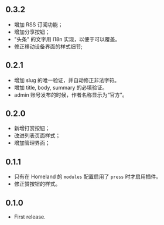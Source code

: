 0.3.2
-----

- 增加 RSS 订阅功能；
- 增加分享按钮；
- "头条" 的文字用 I18n 实现，以便于可以覆盖。
- 修正移动设备界面的样式细节;

0.2.1
-----

- 增加 slug 的唯一验证，并自动修正非法字符。
- 增加 title, body, summary 的必填验证。
- admin 账号发布的时候，作者名称显示为“官方”。


0.2.0
-----

- 新增打赏按钮；
- 改进列表页面样式；
- 增加管理界面；

0.1.1
-----

- 只有在 Homeland 的 `modules` 配置启用了 `press` 时才启用插件。
- 修正赞按钮的样式。

0.1.0
-----

- First release.
